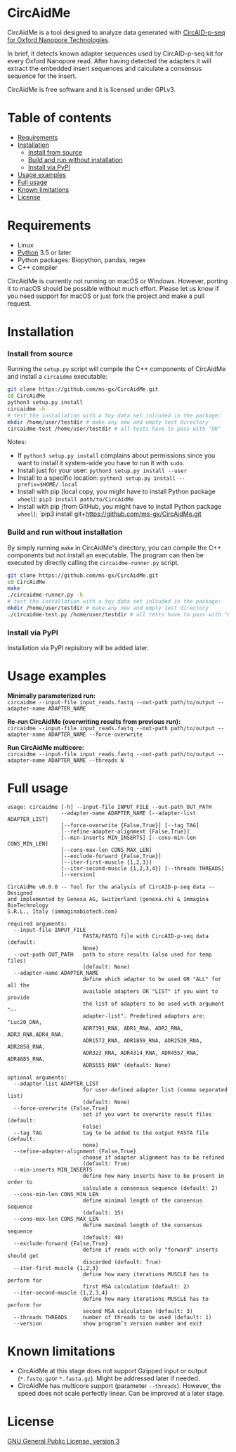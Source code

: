 # CircAidMe

CircAidMe is a tool designed to analyze data generated with [CircAID-p-seq for Oxford Nanopore Technologies](https://www.immaginabiotech.com/product/circaid-p-seq/).

In brief, it detects known adapter sequences used by CircAID-p-seq kit for every Oxford Nanopore read. After having detected the adapters it will extract the embedded insert sequences and calculate a consensus sequence for the insert.

CircAidMe is free software and it is licensed under GPLv3.


# Table of contents

* [Requirements](#requirements)
* [Installation](#installation)
    * [Install from source](#install-from-source)
    * [Build and run without installation](#build-and-run-without-installation)
    * [Install via PyPI](#install-via-pypi)
* [Usage examples](#usage-examples)
* [Full usage](#full-usage)
* [Known limitations](#known-limitations)
* [License](#license)
    


# Requirements

* Linux
* [Python](https://www.python.org/) 3.5 or later
* Python packages: Biopython, pandas, regex 
* C++ compiler


CircAidMe is currently not running on macOS or Windows. However, porting it to macOS should be possible without much effort. Please let us know if you need support for macOS or just fork the project and make a pull request.



#  Installation

### Install from source

Running the `setup.py` script will compile the C++ components of CircAidMe and install a `circaidme` executable:

```bash
git clone https://github.com/ms-gx/CircAidMe.git
cd CircAidMe
python3 setup.py install
circaidme -h
# test the installation with a toy data set inlcuded in the package:
mkdir /home/user/testdir # make any new and empty test directory
circaidme-test /home/user/testdir # all tests have to pass with "OK"
```

Notes:
* If `python3 setup.py install` complains about permissions since you want to install it system-wide you have to run it with `sudo`.
* Install just for your user: `python3 setup.py install --user`
* Install to a specific location: `python3 setup.py install --prefix=$HOME/.local`
* Install with pip (local copy, you might have to install Python package `wheel`): `pip3 install path/to/CircAidMe`
* Install with pip (from GitHub, you might have to install Python package `wheel`): `pip3 install git+https://github.com/ms-gx/CircAidMe.git


### Build and run without installation

By simply running `make` in CircAidMe's directory, you can compile the C++ components but not install an executable. The program can then be executed by directly calling the `circaidme-runner.py` script.

```bash
git clone https://github.com/ms-gx/CircAidMe.git
cd CircAidMe
make
./circaidme-runner.py -h
# test the installation with a toy data set inlcuded in the package:
mkdir /home/user/testdir # make any new and empty test directory
./circaidme-test.py /home/user/testdir # all tests have to pass with "OK"
```


### Install via PyPI

Installation via PyPI repisitory will be added later.



# Usage examples

__Minimally parameterized run:__<br>
`circaidme --input-file input_reads.fastq --out-path path/to/output --adapter-name ADAPTER_NAME`

__Re-run CircAidMe (overwriting results from previous run):__<br>
`circaidme --input-file input_reads.fastq --out-path path/to/output --adapter-name ADAPTER_NAME --force-overwrite`

__Run CircAidMe multicore:__<br>
`circaidme --input-file input_reads.fastq --out-path path/to/output --adapter-name ADAPTER_NAME --threads N` 



# Full usage

```
usage: circaidme [-h] --input-file INPUT_FILE --out-path OUT_PATH
                 --adapter-name ADAPTER_NAME [--adapter-list ADAPTER_LIST]
                 [--force-overwrite {False,True}] [--tag TAG]
                 [--refine-adapter-alignment {False,True}]
                 [--min-inserts MIN_INSERTS] [--cons-min-len CONS_MIN_LEN]
                 [--cons-max-len CONS_MAX_LEN]
                 [--exclude-forward {False,True}]
                 [--iter-first-muscle {1,2,3}]
                 [--iter-second-muscle {1,2,3,4}] [--threads THREADS]
                 [--version]

CircAidMe v0.0.0 -- Tool for the analysis of CircAID-p-seq data -- Designed
and implemented by Genexa AG, Switzerland (genexa.ch) & Immagina BioTechnology
S.R.L., Italy (immaginabiotech.com)

required arguments:
  --input-file INPUT_FILE
                        FASTA/FASTQ file with CircAID-p-seq data (default:
                        None)
  --out-path OUT_PATH   path to store results (also used for temp files)
                        (default: None)
  --adapter-name ADAPTER_NAME
                        define which adapter to be used OR "ALL" for all the
                        available adapters OR "LIST" if you want to provide
                        the list of adapters to be used with argument "--
                        adapter-list". Predefined adapters are: "Luc20_DNA,
                        ADR7391_RNA, ADR1_RNA, ADR2_RNA, ADR3_RNA,ADR4_RNA,
                        ADR1572_RNA, ADR1859_RNA, ADR2520_RNA, ADR2858_RNA,
                        ADR323_RNA, ADR4314_RNA, ADR4557_RNA, ADR4885_RNA,
                        ADR5555_RNA" (default: None)

optional arguments:
  --adapter-list ADAPTER_LIST
                        for user-defined adapter list (comma separated list)
                        (default: None)
  --force-overwrite {False,True}
                        set if you want to overwrite result files (default:
                        False)
  --tag TAG             tag to be added to the output FASTA file (default:
                        none)
  --refine-adapter-alignment {False,True}
                        choose if adapter alignment has to be refined
                        (default: True)
  --min-inserts MIN_INSERTS
                        define how many inserts have to be present in order to
                        calculate a consensus sequence (default: 2)
  --cons-min-len CONS_MIN_LEN
                        define minimal length of the consensus sequence
                        (default: 15)
  --cons-max-len CONS_MAX_LEN
                        define maximal length of the consensus sequence
                        (default: 40)
  --exclude-forward {False,True}
                        define if reads with only "forward" inserts should get
                        discarded (default: True)
  --iter-first-muscle {1,2,3}
                        define how many iterations MUSCLE has to perform for
                        first MSA calculation (default: 2)
  --iter-second-muscle {1,2,3,4}
                        define how many iterations MUSCLE has to perform for
                        second MSA calculation (default: 3)
  --threads THREADS     number of threads to be used (default: 1)
  --version             show program's version number and exit
```



# Known limitations
* CircAidMe at this stage does not support Gzipped input or output (`*.fastq.gz`or `*.fasta.gz`). Might be addressed later if needed.
* CircAidMe has multicore support (parameter `--threads`). However, the speed does not scale perfectly linear. Can be improved at a later stage.



# License

[GNU General Public License, version 3](https://www.gnu.org/licenses/gpl-3.0.html)
